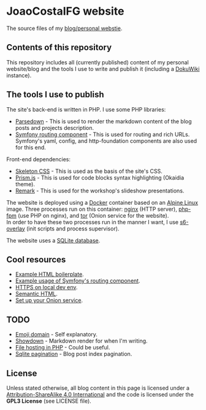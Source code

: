 # JoaoCostaIFG website

The source files of my [blog/personal webstie](https://joaocosta.dev).

## Contents of this repository

This repository includes all (currently published) content of my personal
website/blog and the tools I use to write and publish it (including a
[DokuWiki](https://www.dokuwiki.org/dokuwiki) instance).

## The tools I use to publish

The site's back-end is written in PHP. I use some PHP libraries:

- [Parsedown](https://parsedown.org/) - This is used to render the markdown
  content of the blog posts and projects description.
- [Symfony routing component](https://symfony.com/doc/current/routing.html) -
  This is used for routing and rich URLs. Symfony's yaml, config, and
  http-foundation components are also used for this end.

Front-end dependencies:

- [Skeleton CSS](http://getskeleton.com/) - This is used as the basis of the
  site's CSS.
- [Prism.js](https://prismjs.com/) - This is used for code blocks syntax
  highlighting (Okaidia theme).
- [Remark](https://github.com/gnab/remark) - This is used for the workshop's
  slideshow presentations.

The website is deployed using a [Docker](https://www.docker.com/) container
based on an [Alpine Linux](https://www.alpinelinux.org/) image. Three processes
run on this container: [nginx](https://nginx.org/en/) (HTTP server),
[php-fpm](https://php-fpm.org/) (use PHP on nginx), and
[tor](https://community.torproject.org/) (Onion service for the website).  
In order to have these two processes run in the manner I want, I use
[s6-overlay](https://github.com/just-containers/s6-overlay) (init scripts and
process supervisor).

The website uses a [SQLite database](https://sqlite.org/index.html).

## Cool resources

- [Example HTML boilerplate](https://www.matuzo.at/blog/html-boilerplate/).
- [Example usage of Symfony's routing component](https://code.tutsplus.com/tutorials/set-up-routing-in-php-applications-using-the-symfony-routing-component--cms-31231).
- [HTTPS on local dev env](https://www.freecodecamp.org/news/how-to-get-https-working-on-your-local-development-environment-in-5-minutes-7af615770eec/).
- [Semantic HTML](https://localghost.dev/2021/06/the-right-tag-for-the-job-why-you-should-use-semantic-html/).
- [Set up your Onion service](https://community.torproject.org/onion-services/setup/).

## TODO

- [Emoji domain](https://github.com/jonroig/emojiurlifier) - Self explanatory.
- [Showdown](http://showdownjs.com/) - Markdown render for when I'm writing.
- [File hosting in PHP](https://github.com/Rouji/single_php_filehost) - Could be
  useful.
- [Sqlite pagination](https://github.com/leoshtika/pagination/blob/master/demo-sqlite.php) -
  Blog post index pagination.

## License

Unless stated otherwise, all blog content in this page is licensed under a
[Attribution-ShareAlike 4.0 International](https://creativecommons.org/licenses/by-sa/4.0/)
and the code is licensed under the **GPL3 License** (see LICENSE file).
